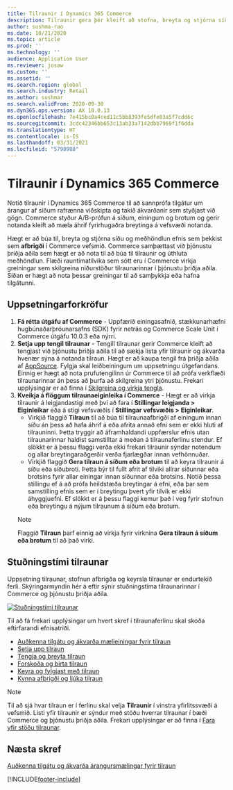 ```yaml
---
title: Tilraunir í Dynamics 365 Commerce
description: Tilraunir gera þér kleift að stofna, breyta og stjórna síðuútliti og meðhöndla efni í vefsmiðnum. Stuðningur fyrir tilraunir er virkjaður fyrir síður rafrænna viðskipta og eininga innan síðu.
author: sushma-rao
ms.date: 10/21/2020
ms.topic: article
ms.prod: ''
ms.technology: ''
audience: Application User
ms.reviewer: josaw
ms.custom: ''
ms.assetid: ''
ms.search.region: global
ms.search.industry: Retail
ms.author: sushmar
ms.search.validFrom: 2020-09-30
ms.dyn365.ops.version: AX 10.0.13
ms.openlocfilehash: 7e415bc0a4ced11c5bb8393fe5dfe03a5f7cdd6c
ms.sourcegitcommit: 3cdc42346bb653c13ab33a7142dbb7969f1f6dda
ms.translationtype: HT
ms.contentlocale: is-IS
ms.lasthandoff: 03/31/2021
ms.locfileid: "5798988"
---
```

# <a name="experimentation-in-dynamics-365-commerce"></a>Tilraunir í Dynamics 365 Commerce
Notið tilraunir í Dynamics 365 Commerce til að sannprófa tilgátur um árangur af síðum rafrænna viðskipta og takið ákvarðanir sem styðjast við gögn. Commerce styður A/B-prófun á síðum, einingum og brotum og gerir notanda kleift að mæla áhrif fyrirhugaðra breytinga á vefsvæði notanda.

Hægt er að búa til, breyta og stjórna síðu og meðhöndlun efnis sem þekkist sem **afbrigði** í Commerce vefsmið. Commerce samþættast við þjónustu þriðja aðila sem hægt er að nota til að búa til tilraunir og úthluta meðhöndlun. Flæði rauntímatilvika sem sótt eru í Commerce virkja greiningar sem skilgreina niðurstöður tilraunarinnar í þjónustu þriðja aðila. Síðan er hægt að nota þessar greiningar til að samþykkja eða hafna tilgátunni.

## <a name="set-up-prerequisites"></a>Uppsetningarforkröfur
1. **Fá rétta útgáfu af Commerce** - Uppfærið einingasafnið, stækkunarhæfni hugbúnaðarþróunarsafns (SDK) fyrir netrás og Commerce Scale Unit í Commerce útgáfu 10.0.3 eða nýrri.
1. **Setja upp tengil tilraunar** - Tengill tilraunar gerir Commerce kleift að tengjast við þjónustu þriðja aðila til að sækja lista yfir tilraunir og ákvarða hvenær sýna á notanda tilraun. Hægt er að kaupa tengil frá þriðja aðila af [AppSource](https://appsource.microsoft.com). Fylgja skal leiðbeiningum um uppsetningu útgefandans. Einnig er hægt að nota prufutengilinn úr Commerce til að prófa verkflæði tilraunarinnar án þess að þurfa að skilgreina ytri þjónustu. Frekari upplýsingar er að finna í [Skilgreina og virkja tengla](e-commerce-extensibility/connectors.md). 
1. **Kveikja á flöggum tilraunaeiginleika í Commerce** - Hægt er að virkja tilraunir á leigjandastigi með því að fara í **Stillingar leigjanda > Eiginleikar** eða á stigi vefsvæðis í **Stillingar vefsvæðis > Eiginleikar**.
    - Virkjið flaggið **Tilraun** til að búa til tilraunaafbrigði af einingum innan síðu án þess að hafa áhrif á eða afrita annað efni sem er ekki hluti af tilrauninni. Þetta tryggir að áframhaldandi uppfærslur efnis utan tilraunarinnar haldist samstilltar á meðan á tilraunaferlinu stendur. Ef slökkt er á þessu flaggi verða ekki frekari tilraunir sýndar notendum og allar breytingaraðgerðir verða fjarlægðar innan vefhönnuðar.
    - Virkjið flaggið **Gera tilraun á síðum eða brotum** til að keyra tilraunir á síðu eða síðubroti. Þetta býr til fullt afrit af tilviki allrar síðunnar eða brotsins fyrir allar einingar innan síðunnar eða brotsins. Notið þessa stillingu ef á að prófa heildstæða breytingar á efni, eða þar sem samstilling efnis sem er í breytingu þvert yfir tilvik er ekki áhyggjuefni. Ef slökkt er á þessu flaggi kemur það í veg fyrir stofnun eða breytingu á nýjum tilraunum á síðum eða brotum.
    > [!NOTE]
    > Flaggið **Tilraun** þarf einnig að virkja fyrir virknina **Gera tilraun á síðum eða brotum** til að það virki.
    
## <a name="experimentation-lifecycle"></a>Stuðningstími tilraunar
Uppsetning tilraunar, stofnun afbrigða og keyrsla tilraunar er endurtekið ferli. Skýringarmyndin hér á eftir sýnir stuðningstíma tilraunarinnar í Commerce og þjónustu þriðja aðila. 

[ ![Stuðningstími tilraunar](./media/experimentation_lifecycle.svg) ](./media/experimentation_lifecycle.svg#lightbox)

Til að fá frekari upplýsingar um hvert skref í tilraunaferlinu skal skoða eftirfarandi efnisatriði.
- [Auðkenna tilgátu og ákvarða mælieiningar fyrir tilraun](experimentation-identify.md)
- [Setja upp tilraun](experimentation-setup.md)
- [Tengja og breyta tilraun](experimentation-connect-edit.md)
- [Forskoða og birta tilraun](experimentation-preview-publish.md)
- [Keyra og fylgjast með tilraun](experimentation-run-monitor.md)
- [Kynna afbrigði og ljúka tilraun](experimentation-review-complete.md)

> [!NOTE]
> Til að sjá hvar tilraun er í ferlinu skal velja **Tilraunir** í vinstra yfirlitssvæði á vefsmið. Listi yfir tilraunir er sýndur með stöðu hverrar tilraunar í bæði Commerce og þjónustu þriðja aðila. Frekari upplýsingar er að finna í [Fara yfir stöðu tilraunar](experimentation-status.md).

## <a name="next-step"></a>Næsta skref
[Auðkenna tilgátu og ákvarða árangursmælingar fyrir tilraun](experimentation-identify.md) 


[!INCLUDE[footer-include](../includes/footer-banner.md)]